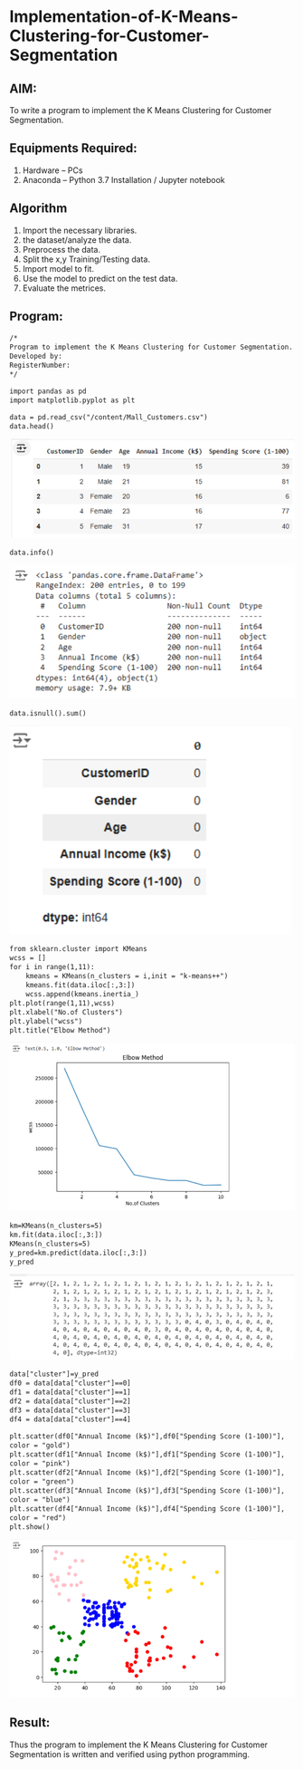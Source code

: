 # Implementation-of-K-Means-Clustering-for-Customer-Segmentation

## AIM:
To write a program to implement the K Means Clustering for Customer Segmentation.

## Equipments Required:
1. Hardware – PCs
2. Anaconda – Python 3.7 Installation / Jupyter notebook

## Algorithm
1. Import the necessary libraries.
2. the dataset/analyze the data.
3. Preprocess  the data.
4. Split the x,y Training/Testing data.
5. Import model to fit.
6. Use the model to predict on the test data.
7. Evaluate the metrices.

## Program:
```
/*
Program to implement the K Means Clustering for Customer Segmentation.
Developed by: 
RegisterNumber:  
*/
```
```
import pandas as pd
import matplotlib.pyplot as plt
```
```
data = pd.read_csv("/content/Mall_Customers.csv")
data.head()
```
![alt text](<Screenshot 2024-11-04 163043.png>)
```
data.info()
```
![alt text](<Screenshot 2024-11-04 163123.png>)
```
data.isnull().sum()
```
![alt text](<Screenshot 2024-11-04 163203.png>)
```
from sklearn.cluster import KMeans
wcss = []
for i in range(1,11):
    kmeans = KMeans(n_clusters = i,init = "k-means++")
    kmeans.fit(data.iloc[:,3:])
    wcss.append(kmeans.inertia_)
plt.plot(range(1,11),wcss)
plt.xlabel("No.of Clusters")
plt.ylabel("wcss")
plt.title("Elbow Method")
```
![alt text](<Screenshot 2024-11-04 163238.png>)
```
km=KMeans(n_clusters=5)
km.fit(data.iloc[:,3:])
KMeans(n_clusters=5)
y_pred=km.predict(data.iloc[:,3:])
y_pred
```
![alt text](<Screenshot 2024-11-04 163308.png>)
```
data["cluster"]=y_pred
df0 = data[data["cluster"]==0]
df1 = data[data["cluster"]==1]
df2 = data[data["cluster"]==2]
df3 = data[data["cluster"]==3]
df4 = data[data["cluster"]==4]
```
```
plt.scatter(df0["Annual Income (k$)"],df0["Spending Score (1-100)"], color = "gold")
plt.scatter(df1["Annual Income (k$)"],df1["Spending Score (1-100)"], color = "pink")
plt.scatter(df2["Annual Income (k$)"],df2["Spending Score (1-100)"], color = "green")
plt.scatter(df3["Annual Income (k$)"],df3["Spending Score (1-100)"], color = "blue")
plt.scatter(df4["Annual Income (k$)"],df4["Spending Score (1-100)"], color = "red")
plt.show()
```
![alt text](<Screenshot 2024-11-04 163352.png>)




## Result:
Thus the program to implement the K Means Clustering for Customer Segmentation is written and verified using python programming.
